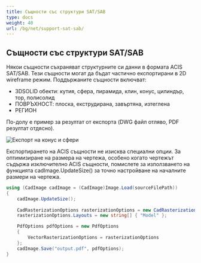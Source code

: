 ```yaml
---
title: Същности със структури SAT/SAB
type: docs
weight: 40
url: /bg/net/support-sat-sab/
---
```


## **Същности със структури SAT/SAB**

Някои същности съхраняват структурните си данни в формата ACIS SAT/SAB. Тези същности могат да бъдат частично експортирани в 2D wireframe режим. Поддържаните същности включват:

* 3DSOLID обекти: кутия, сфера, пирамида, клин, конус, цилиндър, тор, полисолид
* ПОВРЪХНОСТ: плоска, екструдирана, завъртяна, изтеглена
* РЕГИОН

По-долу е пример за резултат от експорта (DWG файл отляво, PDF резултат отдясно).

![Експорт на конус и сфери](/_assets/coneAndSpheres.png)

Експортирането на ACIS същности не изисква специални опции. За оптимизиране на размера на чертежа, особено когато чертежът съдържа изключително ACIS същности, помислете за използването на функцията cadImage.UpdateSize() за точно настройване на началните размери на чертежа.

```csharp
using (CadImage cadImage = (CadImage)Image.Load(sourceFilePath))
{
	cadImage.UpdateSize();
	
	CadRasterizationOptions rasterizationOptions = new CadRasterizationOptions();
	rasterizationOptions.Layouts = new string[] { "Model" };

	PdfOptions pdfOptions = new PdfOptions
	{
		VectorRasterizationOptions = rasterizationOptions
	};
	cadImage.Save("output.pdf", pdfOptions);
}
```
